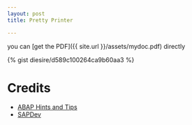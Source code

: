 ```yaml
---
layout: post
title: Pretty Printer

---
```






you can [get the PDF]({{ site.url }}/assets/mydoc.pdf) directly


{% gist diesire/d589c100264ca9b60aa3 %}

# Credits
- [ABAP Hints and Tips](http://abap4.tripod.com/Beautify_Source_Code.html)
- [SAPDev](http://www.sapdev.co.uk/programs/custom/zclippretty.htm)
